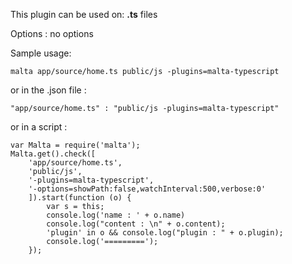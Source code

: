 This plugin can be used on: **.ts** files

Options : no options  

Sample usage:  

    malta app/source/home.ts public/js -plugins=malta-typescript

or in the .json file :

    "app/source/home.ts" : "public/js -plugins=malta-typescript"

or in a script : 

    var Malta = require('malta');
    Malta.get().check([
        'app/source/home.ts',
        'public/js',
        '-plugins=malta-typescript',
        '-options=showPath:false,watchInterval:500,verbose:0'
        ]).start(function (o) {
            var s = this;
            console.log('name : ' + o.name)
            console.log("content : \n" + o.content);
            'plugin' in o && console.log("plugin : " + o.plugin);
            console.log('=========');
        });
